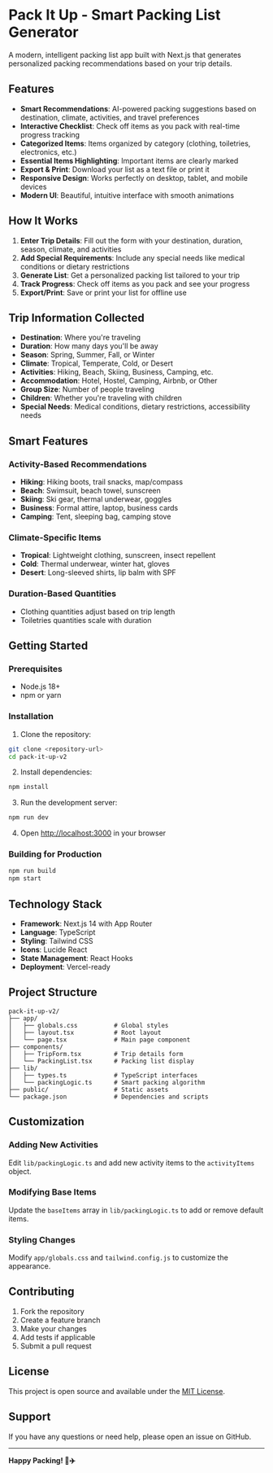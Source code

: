 # Pack It Up - Smart Packing List Generator

A modern, intelligent packing list app built with Next.js that generates personalized packing recommendations based on your trip details.

## Features

- **Smart Recommendations**: AI-powered packing suggestions based on destination, climate, activities, and travel preferences
- **Interactive Checklist**: Check off items as you pack with real-time progress tracking
- **Categorized Items**: Items organized by category (clothing, toiletries, electronics, etc.)
- **Essential Items Highlighting**: Important items are clearly marked
- **Export & Print**: Download your list as a text file or print it
- **Responsive Design**: Works perfectly on desktop, tablet, and mobile devices
- **Modern UI**: Beautiful, intuitive interface with smooth animations

## How It Works

1. **Enter Trip Details**: Fill out the form with your destination, duration, season, climate, and activities
2. **Add Special Requirements**: Include any special needs like medical conditions or dietary restrictions
3. **Generate List**: Get a personalized packing list tailored to your trip
4. **Track Progress**: Check off items as you pack and see your progress
5. **Export/Print**: Save or print your list for offline use

## Trip Information Collected

- **Destination**: Where you're traveling
- **Duration**: How many days you'll be away
- **Season**: Spring, Summer, Fall, or Winter
- **Climate**: Tropical, Temperate, Cold, or Desert
- **Activities**: Hiking, Beach, Skiing, Business, Camping, etc.
- **Accommodation**: Hotel, Hostel, Camping, Airbnb, or Other
- **Group Size**: Number of people traveling
- **Children**: Whether you're traveling with children
- **Special Needs**: Medical conditions, dietary restrictions, accessibility needs

## Smart Features

### Activity-Based Recommendations
- **Hiking**: Hiking boots, trail snacks, map/compass
- **Beach**: Swimsuit, beach towel, sunscreen
- **Skiing**: Ski gear, thermal underwear, goggles
- **Business**: Formal attire, laptop, business cards
- **Camping**: Tent, sleeping bag, camping stove

### Climate-Specific Items
- **Tropical**: Lightweight clothing, sunscreen, insect repellent
- **Cold**: Thermal underwear, winter hat, gloves
- **Desert**: Long-sleeved shirts, lip balm with SPF

### Duration-Based Quantities
- Clothing quantities adjust based on trip length
- Toiletries quantities scale with duration

## Getting Started

### Prerequisites
- Node.js 18+ 
- npm or yarn

### Installation

1. Clone the repository:
```bash
git clone <repository-url>
cd pack-it-up-v2
```

2. Install dependencies:
```bash
npm install
```

3. Run the development server:
```bash
npm run dev
```

4. Open [http://localhost:3000](http://localhost:3000) in your browser

### Building for Production

```bash
npm run build
npm start
```

## Technology Stack

- **Framework**: Next.js 14 with App Router
- **Language**: TypeScript
- **Styling**: Tailwind CSS
- **Icons**: Lucide React
- **State Management**: React Hooks
- **Deployment**: Vercel-ready

## Project Structure

```
pack-it-up-v2/
├── app/
│   ├── globals.css          # Global styles
│   ├── layout.tsx           # Root layout
│   └── page.tsx             # Main page component
├── components/
│   ├── TripForm.tsx         # Trip details form
│   └── PackingList.tsx      # Packing list display
├── lib/
│   ├── types.ts             # TypeScript interfaces
│   └── packingLogic.ts      # Smart packing algorithm
├── public/                  # Static assets
└── package.json             # Dependencies and scripts
```

## Customization

### Adding New Activities
Edit `lib/packingLogic.ts` and add new activity items to the `activityItems` object.

### Modifying Base Items
Update the `baseItems` array in `lib/packingLogic.ts` to add or remove default items.

### Styling Changes
Modify `app/globals.css` and `tailwind.config.js` to customize the appearance.

## Contributing

1. Fork the repository
2. Create a feature branch
3. Make your changes
4. Add tests if applicable
5. Submit a pull request

## License

This project is open source and available under the [MIT License](LICENSE).

## Support

If you have any questions or need help, please open an issue on GitHub.

---

**Happy Packing! 🧳✈️** 
